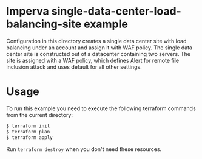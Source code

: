 # Imperva single-data-center-load-balancing-site example

Configuration in this directory creates a single data center site with load balancing under an account and assign it with WAF policy.
The single data center site is constructed out of a datacenter containing two servers.
The site is assigned with a WAF policy, which defines Alert for remote file inclusion attack and uses default for all other settings. 

# Usage

To run this example you need to execute the following terraform commands from the current directory:

```bash
$ terraform init
$ terraform plan
$ terraform apply
```

Run `terraform destroy` when you don't need these resources.